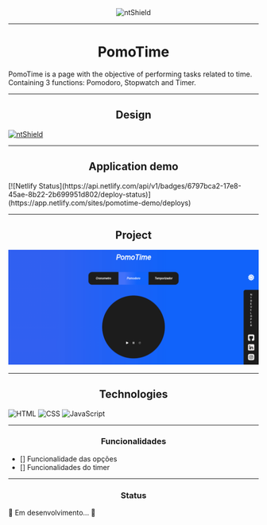 <section class="box-nt" style="display: flex; justify-content: center;">
    <img src="https://img.shields.io/static/v1?label=Code&message=vBlackCD&color=1C1C1C&style=for-the-badge&logo=GHOST" alt="ntShield">
</section>

---

<h1 align="center">PomoTime</h1>

<p>
    PomoTime is a page with the objective of performing tasks related to time.
    Containing 3 functions: Pomodoro, Stopwatch and Timer.
</p>

---

<h2 align="center">Design</h2>
<a href=""><img src="https://img.shields.io/static/v1?label=Design&message=Figma&color=00FA9A&style=for-the-badge&logo=GHOST" alt="ntShield"></a>

---

<h2  align="center">Application demo</h2>
[![Netlify Status](https://api.netlify.com/api/v1/badges/6797bca2-17e8-45ae-8b22-2b699951d802/deploy-status)](https://app.netlify.com/sites/pomotime-demo/deploys)


---

<h2  align="center">Project</h2>

<img src="Assets/PomoTime - Page.png" alt="PageWeb-01">

---

<h2  align="center">Technologies</h2>

![HTML](https://img.shields.io/badge/HTML5-E34F26?style=for-the-badge&logo=html5&logoColor=white)
![CSS](https://img.shields.io/badge/CSS3-1572B6?style=for-the-badge&logo=css3&logoColor=white)
![JavaScript](https://img.shields.io/badge/JavaScript-F7DF1E?style=for-the-badge&logo=javascript&logoColor=black)


---

<h3 align="center">Funcionalidades</h3>

- [] Funcionalidade das opções
- [] Funcionalidades do timer

---

<h3 align="center">Status</h3>

<p>
    🚧 Em desenvolvimento... 🚧
</p>
